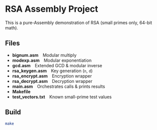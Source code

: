 # RSA Assembly Project

This is a pure-Assembly demonstration of RSA (small primes only, 64-bit math).

## Files

- **bignum.asm** Modular multiply
- **modexp.asm** Modular exponentiation
- **gcd.asm** Extended GCD & modular inverse
- **rsa_keygen.asm** Key generation (`n`, `d`)
- **rsa_encrypt.asm** Encryption wrapper
- **rsa_decrypt.asm** Decryption wrapper
- **main.asm** Orchestrates calls & prints results
- **Makefile**
- **test_vectors.txt** Known small-prime test values

## Build

```bash
make
